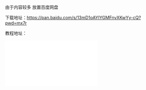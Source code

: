 由于内容较多  放置百度网盘

下载地址：https://pan.baidu.com/s/13mD1oAYIYGMFnvXKwYy-cQ?pwd=mx7r

教程地址：

<iframe src="//player.bilibili.com/player.html?bvid=BV1UM411A7z4&page=1" scrolling="no" border="0" frameborder="no" framespacing="0" allowfullscreen="true"> </iframe>
